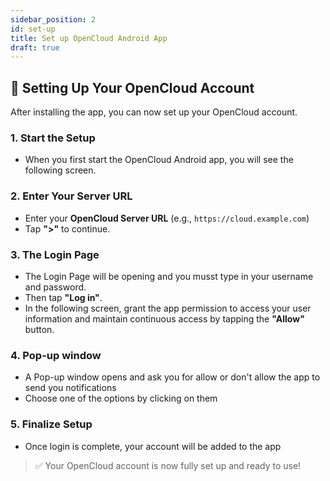 ```yaml
---
sidebar_position: 2
id: set-up
title: Set up OpenCloud Android App
draft: true
---
```


## 🔐 Setting Up Your OpenCloud Account

After installing the app, you can now set up your OpenCloud account.

### 1. Start the Setup

- When you first start the OpenCloud Android app, you will see the following screen.

<!-- <img src={require(".././img/set-up/start-setup.png").default} alt="start setup" height="400"/>
<img src={require(".././img/set-up/add-additional-account.png").default} alt="add additional account" height="400"/> -->

### 2. Enter Your Server URL

- Enter your **OpenCloud Server URL** (e.g., `https://cloud.example.com`)
- Tap **">"** to continue.

<!-- <img src={require(".././img/set-up/enter-server-url.png").default} alt="enter server URL" height="400"/> -->

### 3. The Login Page

- The Login Page will be opening and you musst type in your username and password.
- Then tap **"Log in"**.
- In the following screen, grant the app permission to access your user information and maintain continuous access by
  tapping the **"Allow"** button.

<!-- <img src={require(".././img/set-up/open-login-page.png").default} alt="Open Login Page" height="400"/>
<img src={require(".././img/set-up/continue-sign-in.png").default} alt="continue sign in" height="400"/> -->

### 4. Pop-up window

- A Pop-up window opens and ask you for allow or don't allow the app to send you notifications
- Choose one of the options by clicking on them

<!-- <img src={require(".././img/set-up/enter-credentials.png").default} alt="Enter Opencloud credentials" height="400"/>
<img src={require(".././img/set-up/grant-access.png").default} alt="Grant access" height="400"/> -->

### 5. Finalize Setup

- Once login is complete, your account will be added to the app

<!-- <img src={require(".././img/set-up/custom-name.png").default} alt="Enter custom name" height="400"/> -->

> ✅ Your OpenCloud account is now fully set up and ready to use!

<!-- <img src={require(".././img/set-up/account-set-up.png").default} alt="Account is set up" height="400"/> -->
